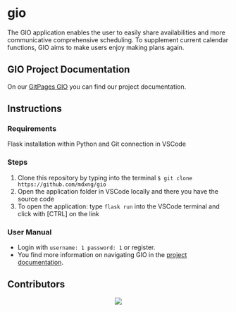 # gio
The GIO application enables the user to easily share availabilities and more communicative comprehensive scheduling. To supplement current calendar functions, GIO aims to make users enjoy making plans again.

## GIO Project Documentation
On our [GitPages GIO](mdxng.github.io/gio/) you can find our project documentation. 

## Instructions

### Requirements
Flask installation within Python and Git connection in VSCode

### Steps
1. Clone this repository by typing into the terminal `$ git clone https://github.com/mdxng/gio`
2. Open the application folder in VSCode locally and there you have the source code
3. To open the application: type `flask run` into the VSCode terminal and click with [CTRL] on the link 

### User Manual
- Login with `username: 1 password: 1` or register.
- You find more information on navigating GIO in the [project documentation](mdxng.github.io/gio/). 

## Contributors 

<p align="center"><a href="https://github.com/mdxng/gio/graphs/contributors">
  <img src="https://contributors-img.web.app/image?repo=mdxng/gio" />
</a></p>
